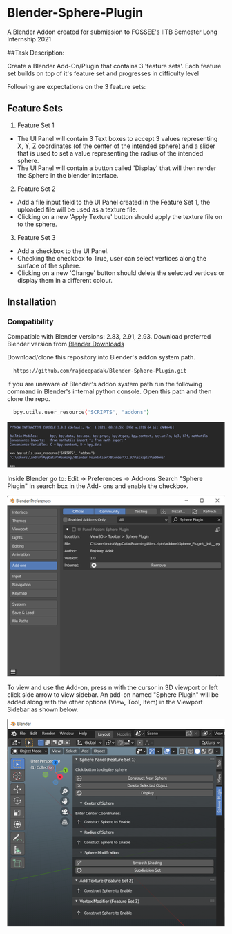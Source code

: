 
# Blender-Sphere-Plugin

A Blender Addon created for submission to FOSSEE's IITB Semester Long Internship 2021

##Task Description:

Create a Blender Add-On/Plugin that contains 3 'feature sets'. 
Each feature set builds on top of it's feature set and progresses 
in difficulty level

Following are expectations on the 3 feature sets:

## Feature Sets

1. Feature Set 1
-	The UI Panel will contain 3 Text boxes to accept 3 values 
    representing X, Y, Z coordinates (of the center of the intended 
    sphere) and a slider that is used to set a value representing 
    the radius of the intended sphere.
-   The UI Panel will contain a button called 'Display' that 
    will then render the Sphere in the blender interface.

2. Feature Set 2
-   Add a file input field to the UI Panel created in the 
    Feature Set 1, the uploaded file will be used as a texture file.
-   Clicking on a new 'Apply Texture' button should apply the 
    texture file on to the sphere.

3. Feature Set 3
-   Add a checkbox to the UI Panel.
-   Checking the checkbox to True, user can select vertices along
    the surface of the sphere.
-   Clicking on a new 'Change' button should delete the selected 
    vertices or display them in a different colour.
    
## Installation

### Compatibility
Compatible with Blender versions: 2.83, 2.91, 2.93. Download preferred Blender version from [Blender Downloads](https://download.blender.org/release/)

Download/clone this repository into Blender's addon system path.

```bash
  https://github.com/rajdeepadak/Blender-Sphere-Plugin.git
```

if you are unaware of Blender's addon system path run the following command
in Blender's internal python console. Open this path and then clone the repo.

```bash
  bpy.utils.user_resource('SCRIPTS', "addons")
```
![App Screenshot](https://github.com/rajdeepadak/Blender-Sphere-Plugin/blob/master/Images/addonpath.png)

Inside Blender go to:
Edit -> Preferences -> Add-ons 
Search "Sphere Plugin" in search box in the Add- ons and enable the checkbox.

![App Screenshot](https://github.com/rajdeepadak/Blender-Sphere-Plugin/blob/master/Images/addon_install.png)

To view and use the Add-on, press n with the cursor in 3D viewport or left click side arrow to view sidebar. 
An add-on named "Sphere Plugin" will be added along with the other options (View, Tool, Item) in the Viewport Sidebar as shown below.

![App Screenshot](https://github.com/rajdeepadak/Blender-Sphere-Plugin/blob/master/Images/addon.png)
